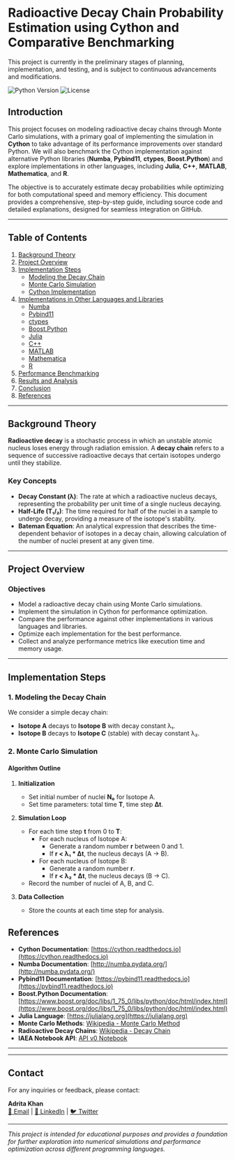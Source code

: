 # Radioactive Decay Chain Probability Estimation using Cython and Comparative Benchmarking
This project is currently in the preliminary stages of planning, implementation, and testing, and is subject to continuous advancements and modifications.

![Python Version](https://img.shields.io/badge/python-3.8%2B-blue.svg) ![License](https://img.shields.io/badge/license-MIT-blue.svg)  
## Introduction
This project focuses on modeling radioactive decay chains through Monte Carlo simulations, with a primary goal of implementing the simulation in **Cython** to take advantage of its performance improvements over standard Python. We will also benchmark the Cython implementation against alternative Python libraries (**Numba**, **Pybind11**, **ctypes**, **Boost.Python**) and explore implementations in other languages, including **Julia**, **C++**, **MATLAB**, **Mathematica**, and **R**.

The objective is to accurately estimate decay probabilities while optimizing for both computational speed and memory efficiency. This document provides a comprehensive, step-by-step guide, including source code and detailed explanations, designed for seamless integration on GitHub.


---

## Table of Contents
1. [Background Theory](#background-theory)
2. [Project Overview](#project-overview)
3. [Implementation Steps](#implementation-steps)
   - [Modeling the Decay Chain](#modeling-the-decay-chain)
   - [Monte Carlo Simulation](#monte-carlo-simulation)
   - [Cython Implementation](#cython-implementation)
4. [Implementations in Other Languages and Libraries](#implementations-in-other-languages-and-libraries)
   - [Numba](#numba)
   - [Pybind11](#pybind11)
   - [ctypes](#ctypes)
   - [Boost.Python](#boostpython)
   - [Julia](#julia)
   - [C++](#cpp)
   - [MATLAB](#matlab)
   - [Mathematica](#mathematica)
   - [R](#r)
5. [Performance Benchmarking](#performance-benchmarking)
6. [Results and Analysis](#results-and-analysis)
7. [Conclusion](#conclusion)
8. [References](#references)

---


## Background Theory

**Radioactive decay** is a stochastic process in which an unstable atomic nucleus loses energy through radiation emission. A **decay chain** refers to a sequence of successive radioactive decays that certain isotopes undergo until they stabilize.

### Key Concepts

- **Decay Constant (λ)**: The rate at which a radioactive nucleus decays, representing the probability per unit time of a single nucleus decaying.
- **Half-Life (T₁/₂)**: The time required for half of the nuclei in a sample to undergo decay, providing a measure of the isotope's stability.
- **Bateman Equation**: An analytical expression that describes the time-dependent behavior of isotopes in a decay chain, allowing calculation of the number of nuclei present at any given time.


---

## Project Overview
### Objectives
- Model a radioactive decay chain using Monte Carlo simulations.
- Implement the simulation in Cython for performance optimization.
- Compare the performance against other implementations in various languages and libraries.
- Optimize each implementation for the best performance.
- Collect and analyze performance metrics like execution time and memory usage.

---

## Implementation Steps
### 1. Modeling the Decay Chain
We consider a simple decay chain:
- **Isotope A** decays to **Isotope B** with decay constant λ₁.
- **Isotope B** decays to **Isotope C** (stable) with decay constant λ₂.

### 2. Monte Carlo Simulation
#### Algorithm Outline
1. **Initialization**
   - Set initial number of nuclei **N₀** for Isotope A.
   - Set time parameters: total time **T**, time step **Δt**.

2. **Simulation Loop**
   - For each time step **t** from 0 to **T**:
     - For each nucleus of Isotope A:
       - Generate a random number **r** between 0 and 1.
       - If **r < λ₁ * Δt**, the nucleus decays (A → B).
     - For each nucleus of Isotope B:
       - Generate a random number **r**.
       - If **r < λ₂ * Δt**, the nucleus decays (B → C).
   - Record the number of nuclei of A, B, and C.

3. **Data Collection**
   - Store the counts at each time step for analysis.



## References
- **Cython Documentation**: [https://cython.readthedocs.io](https://cython.readthedocs.io)
- **Numba Documentation**: [http://numba.pydata.org/](http://numba.pydata.org/)
- **Pybind11 Documentation**: [https://pybind11.readthedocs.io](https://pybind11.readthedocs.io)
- **Boost.Python Documentation**: [https://www.boost.org/doc/libs/1_75_0/libs/python/doc/html/index.html](https://www.boost.org/doc/libs/1_75_0/libs/python/doc/html/index.html)
- **Julia Language**: [https://julialang.org](https://julialang.org)
- **Monte Carlo Methods**: [Wikipedia - Monte Carlo Method](https://en.wikipedia.org/wiki/Monte_Carlo_method)
- **Radioactive Decay Chains**: [Wikipedia - Decay Chain](https://en.wikipedia.org/wiki/Decay_chain)
- **IAEA Notebook API**: [API v0 Notebook](https://notebooks.gesis.org/binder/jupyter/user/iaea-nds-lc_api_notebook-xa8lqngt/doc/tree/api_v0_notebook.ipynb)




---


<!-- **Full Source Code**: The full source code and detailed documentation for each implementation can be found on the [GitHub repository](https://github.com/yourusername/RadioactiveDecaySimulation). The repository includes instructions on how to set up and run each version of the simulation.

### GitHub Repository Structure
```text
RadioactiveDecaySimulation/
├── Cython/
│   ├── decay_chain.pyx
│   ├── setup.py
│   ├── main.py
├── Numba/
│   └── numba_decay_chain.py
├── Pybind11/
│   ├── decay_chain.cpp
│   └── setup.py
├── ctypes/
│   ├── decay_chain.c
│   ├── decay_chain.h
│   └── ctypes_interface.py
├── BoostPython/
│   ├── decay_chain.cpp
│   └── setup.py
├── Julia/
│   └── decay_chain.jl
├── C++/
│   └── decay_chain.cpp
├── MATLAB/
│   └── decay_chain.m
├── Mathematica/
│   └── decay_chain.nb
├── R/
│   └── decay_chain.R
├── Benchmarking/
│   ├── benchmark.py
│   └── results.csv
├── README.md
└── LICENSE
```

-- -->
---

## Contact

For any inquiries or feedback, please contact:

**Adrita Khan**  
[📧 Email](mailto:adrita.khan.official@gmail.com) | [🔗 LinkedIn](https://www.linkedin.com/in/adrita-khan) | [🐦 Twitter](https://x.com/Adrita_)



---

*This project is intended for educational purposes and provides a foundation for further exploration into numerical simulations and performance optimization across different programming languages.*
